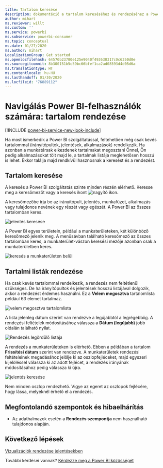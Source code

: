 ```yaml
---
title: Tartalom keresése
description: dokumentáció a tartalom kereséséhez és rendezéséhez a Power BI szolgáltatásban
author: mihart
ms.reviewer: willt
ms.custom: ''
ms.service: powerbi
ms.subservice: powerbi-consumer
ms.topic: conceptual
ms.date: 01/27/2020
ms.author: mihart
LocalizationGroup: Get started
ms.openlocfilehash: 64570b23700e125e9040f493630317c0c6350d0e
ms.sourcegitcommit: 8b300151b5c59bc66bfef1ca2ad08593d4d05d6a
ms.translationtype: HT
ms.contentlocale: hu-HU
ms.lasthandoff: 01/30/2020
ms.locfileid: "76889112"
---
```

# <a name="navigation-for-power-bi-consumers-sorting-content"></a>Navigálás Power BI-felhasználók számára: tartalom rendezése


[!INCLUDE [power-bi-service-new-look-include](../includes/power-bi-service-new-look-include.md)]


Ha most ismerkedik a Power BI szolgáltatással, feltehetően még csak kevés tartalommal (irányítópultok, jelentések, alkalmazások) rendelkezik. Ha azonban a munkatársak elkezdenek tartalmakat megosztani Önnel, Ön pedig alkalmazásokat tölt majd le, a tartalmak listája meglehetősen hosszú is lehet. Ekkor találja majd rendkívül hasznosnak a keresést és a rendezést.

## <a name="searching-for-content"></a>Tartalom keresése
 A keresés a Power BI szolgáltatás szinte minden részén elérhető. Keresse meg a keresőmezőt vagy a keresés ikont ![nagyító ikon](./media/end-user-search-sort/power-bi-search-icon.png).

 A keresőmezőbe írja be az irányítópult, jelentés, munkafüzet, alkalmazás vagy tulajdonos nevének egy részét vagy egészét. A Power BI az összes tartalomban keres. 

 ![jelentés keresése](./media/end-user-search-sort/power-bi-search-field.png) 

 A Power BI egyes területein, például a munkaterületeken, két különböző keresőmező jelenik meg. A menüsávban található keresőmező az összes tartalomban keres, a munkaterület-vászon keresési mezője azonban csak a munkaterületben keres.

 ![keresés a munkaterületen belül](./media/end-user-search-sort/power-bi-search-fields.png) 

## <a name="sorting-content-lists"></a>Tartalmi listák rendezése

Ha csak kevés tartalommal rendelkezik, a rendezés nem feltétlenül szükséges.  De ha irányítópultok és jelentések hosszú listájával dolgozik, akkor a rendezést érdemes használni. Ez a **Velem megosztva** tartalomlista például 63 elemet tartalmaz. 

![velem megosztva tartalomlista](./media/end-user-search-sort/power-bi-long-lists.png)

A lista jelenleg dátum szerint van rendezve a legújabbtól a legrégebbiig. A rendezési feltételek módosításához válassza a **Dátum (legújabb)** jobb oldalán található nyilat.

![Rendezés legördülő listája](./media/end-user-search-sort/power-bi-sort-date.png)


A rendezés a munkaterületeken is elérhető. Ebben a példában a tartalom **Frissítési dátum** szerint van rendezve. A munkaterületek rendezési feltételeinek megadásához jelölje ki az oszlopfejléceket, majd egyszeri kijelöléssel válassza ki az adott fejlécet, a rendezés irányának módosításához pedig válassza ki újra. 

![jelentés keresése](./media/end-user-search-sort/power-bi-workspace-sort.png)

Nem minden oszlop rendezhető. Vigye az egeret az oszlopok fejlécére, hogy lássa, melyeknél érhető el a rendezés.


## <a name="considerations-and-troubleshooting"></a>Megfontolandó szempontok és hibaelhárítás
* Az adathalmazok esetén a **Rendezés szempontja** nem használható tulajdonos alapján.

## <a name="next-steps"></a>Következő lépések
[Vizualizációk rendezése jelentésekben](end-user-change-sort.md)

További kérdései vannak? [Kérdezze meg a Power BI közösségét](https://community.powerbi.com/)
